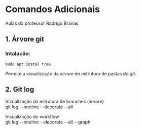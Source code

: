 # Comandos Adicionais  
Aulas do professor Rodrigo Branas.
## 1. Árvore git  
  
### Intalação:  
	sudo apt instal tree  
  
Permite a visualização da árvore de estrutura de pastas do git.  

## 2. Git log  
  
Vizualização da estrutura de branches (árvore)  
	git log --oneline --decorate --all  
  
Visualização do workflow  
	git log --oneline --decorate --all --graph  

 




